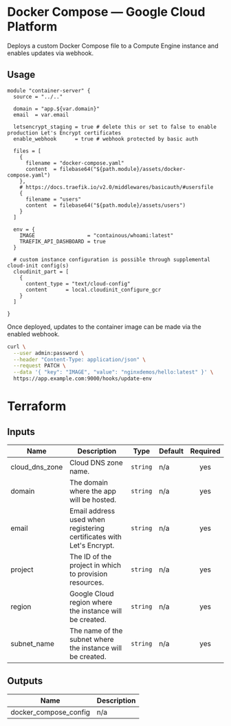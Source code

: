# Docker Compose — Google Cloud Platform

Deploys a custom Docker Compose file to a Compute Engine instance and enables updates via webhook.

## Usage

```hcl
module "container-server" {
  source = "../.."

  domain = "app.${var.domain}"
  email  = var.email

  letsencrypt_staging = true # delete this or set to false to enable production Let's Encrypt certificates
  enable_webhook      = true # webhook protected by basic auth

  files = [
    {
      filename = "docker-compose.yaml"
      content  = filebase64("${path.module}/assets/docker-compose.yaml")
    },
    # https://docs.traefik.io/v2.0/middlewares/basicauth/#usersfile
    {
      filename = "users"
      content  = filebase64("${path.module}/assets/users")
    }
  ]

  env = {
    IMAGE                 = "containous/whoami:latest"
    TRAEFIK_API_DASHBOARD = true
  }

  # custom instance configuration is possible through supplemental cloud-init config(s)
  cloudinit_part = [
    {
      content_type = "text/cloud-config"
      content      = local.cloudinit_configure_gcr
    }
  ]

}

```

Once deployed, updates to the container image can be made via the enabled webhook.

```bash
curl \
  --user admin:password \
  --header "Content-Type: application/json" \
  --request PATCH \
  --data '{ "key": "IMAGE", "value": "nginxdemos/hello:latest" }' \
  https://app.example.com:9000/hooks/update-env
```

# Terraform

## Inputs

| Name           | Description                                                          | Type     | Default | Required |
| -------------- | -------------------------------------------------------------------- | -------- | ------- | :------: |
| cloud_dns_zone | Cloud DNS zone name.                                                 | `string` | n/a     |   yes    |
| domain         | The domain where the app will be hosted.                             | `string` | n/a     |   yes    |
| email          | Email address used when registering certificates with Let's Encrypt. | `string` | n/a     |   yes    |
| project        | The ID of the project in which to provision resources.               | `string` | n/a     |   yes    |
| region         | Google Cloud region where the instance will be created.              | `string` | n/a     |   yes    |
| subnet_name    | The name of the subnet where the instance will be created.           | `string` | n/a     |   yes    |

## Outputs

| Name                  | Description |
| --------------------- | ----------- |
| docker_compose_config | n/a         |
